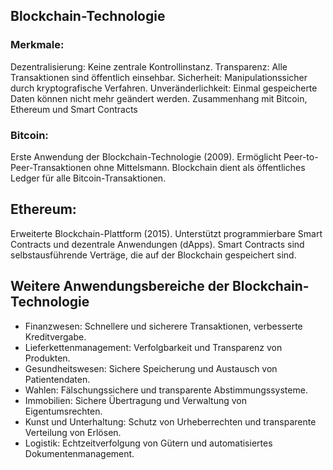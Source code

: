 ## Blockchain-Technologie
### Merkmale:
Dezentralisierung: Keine zentrale Kontrollinstanz.
Transparenz: Alle Transaktionen sind öffentlich einsehbar.
Sicherheit: Manipulationssicher durch kryptografische Verfahren.
Unveränderlichkeit: Einmal gespeicherte Daten können nicht mehr geändert werden.
Zusammenhang mit Bitcoin, Ethereum und Smart Contracts

### Bitcoin:
Erste Anwendung der Blockchain-Technologie (2009).
Ermöglicht Peer-to-Peer-Transaktionen ohne Mittelsmann.
Blockchain dient als öffentliches Ledger für alle Bitcoin-Transaktionen.

## Ethereum:
Erweiterte Blockchain-Plattform (2015).
Unterstützt programmierbare Smart Contracts und dezentrale Anwendungen (dApps).
Smart Contracts sind selbstausführende Verträge, die auf der Blockchain gespeichert sind.

## Weitere Anwendungsbereiche der Blockchain-Technologie

- Finanzwesen: Schnellere und sicherere Transaktionen, verbesserte Kreditvergabe.
- Lieferkettenmanagement: Verfolgbarkeit und Transparenz von Produkten.
- Gesundheitswesen: Sichere Speicherung und Austausch von Patientendaten.
- Wahlen: Fälschungssichere und transparente Abstimmungssysteme.
- Immobilien: Sichere Übertragung und Verwaltung von Eigentumsrechten.
- Kunst und Unterhaltung: Schutz von Urheberrechten und transparente Verteilung von Erlösen.
- Logistik: Echtzeitverfolgung von Gütern und automatisiertes Dokumentenmanagement.
